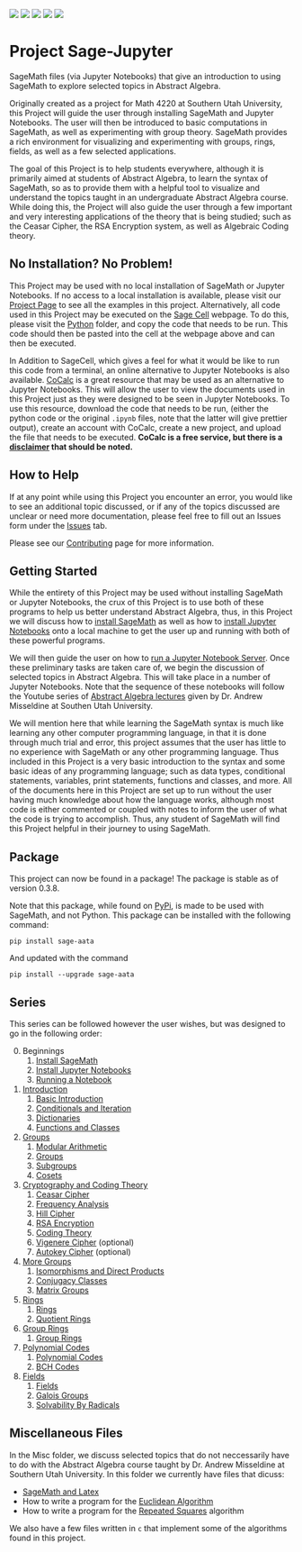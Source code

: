 <a href="https://opensource.org/licenses/MIT"><img src="https://img.shields.io/github/license/bradencarlson/sage-jupyter" ></a>
<img src="https://img.shields.io/github/issues-raw/bradencarlson/sage-jupyter"></a>
<img src="https://img.shields.io/github/issues-closed-raw/bradencarlson/sage-jupyter"></a>
<img src="https://img.shields.io/github/last-commit/bradencarlson/sage-jupyter"></a>
<img src="https://img.shields.io/github/repo-size/bradencarlson/sage-jupyter"></a>


# Project Sage-Jupyter
SageMath files (via Jupyter Notebooks) that give an introduction to using SageMath to explore selected topics in Abstract Algebra.

Originally created as a project for Math 4220 at Southern Utah University, this Project will guide the user through installing SageMath and Jupyter Notebooks.  The 
user will then be introduced to basic computations in SageMath, as well as experimenting with group theory.  SageMath provides a rich environment for visualizing 
and experimenting with groups, rings, fields, as well as a few selected applications.

The goal of this Project is to help students everywhere, although it is primarily aimed at students of Abstract Algebra, to learn the syntax of SageMath, so as 
to provide them with a helpful tool to visualize and understand the topics taught in an undergraduate Abstract Algebra course.  While doing this, the Project 
will also guide the user through a few important and very interesting applications of the theory that is being studied; such as the Ceasar Cipher, the RSA 
Encryption system, as well as Algebraic Coding theory.   

## No Installation? No Problem!

This Project may be used with no local installation of SageMath or Jupyter Notebooks.  If no access to a local installation is available, 
please visit our [Project Page](https://bradencarlson.github.io/sage-jupyter) to see all the examples in this project.  Alternatively, all code used in this
Project may be executed on the [Sage Cell](https://sagecell.sagemath.org/) webpage.  To do this, please visit the [Python](Python) folder, 
and copy the code that needs to be run. This code should then be pasted into the cell at the webpage above and can then be executed.  

In Addition to SageCell, which gives a feel for what it would be like to run this code from a terminal, an 
online alternative to Jupyter Notebooks is also 
available.  [CoCalc](https://cocalc.com/) is a great resource that may be used as an alternative to Jupyter Notebooks.  This will allow the user to view the 
documents used in this Project just as they were designed to be seen in Jupyter Notebooks.  To use this resource, download the code 
that needs to be run, (either the python code or the original `.ipynb` files, note that the latter will give prettier output), create an account with CoCalc, 
create a new project, and upload the file that needs to be executed.  **CoCalc is a free service, but there is a
[disclaimer](https://doc.cocalc.com/trial.html) that should be noted.**

## How to Help

If at any point while using this Project you encounter an error, you would like to see an additional topic discussed, or if any of the topics discussed are 
unclear or need more documentation, please feel free to fill out an Issues form under the [Issues](https://github.com/bradencarlson/sage-jupyter/issues) tab.

Please see our [Contributing](.github/CONTRIBUTING.md) page for more information.

## Getting Started

While the entirety of this Project may be used without installing SageMath or Jupyter Notebooks, the crux of this Project is to use both of these programs to 
help us better understand Abstract Algebra, thus, in this Project we will discuss how to [install SageMath](Installation/sage-installation.md) as well as how to
[install Jupyter Notebooks](Installation/jupyter-installation.md) onto a local machine to get the user up and running with both of these powerful programs.

We will then guide the user on how to [run a Jupyter Notebook Server](Running/running-jupyter.md).  Once these preliminary tasks are taken care of, we begin the 
discussion of selected topics in Abstract Algebra.  This will take place in a number of Jupyter Notebooks.  Note that the sequence of these notebooks will follow 
the Youtube series of [Abstract Algebra lectures](https://www.youtube.com/playlist?list=PLz7t89zv8Lp2D6xQOG7kUEbN1KP5u-mpH) given by Dr. Andrew Misseldine at 
Southen Utah University.  

We will mention here that while learning the SageMath syntax is much like learning any other computer programming language, in that it is done through much
trial and error, this project assumes that the user has little to no experience with SageMath or any other programming language.  Thus included in this Project 
is a very basic introduction to the syntax and some basic ideas of any programming language; such as data types, conditional statements, variables, print 
statements, functions and classes, and more. All of the documents here in this Project are set up to run without the user having much knowledge about how the
language works, although most code is either commented or coupled with notes to inform the user of what the code is trying to accomplish.  Thus, any student of 
SageMath will find this Project helpful in their journey to using SageMath. 

## Package

This project can now be found in a package! The package is stable as of version 0.3.8.  

Note that this package, while found on [PyPi](https://pypi.org/project/sage-aata/), is made to be used with SageMath, and not Python.  This package can be 
installed with the following command:

```
pip install sage-aata
```

And updated with the command 

```
pip install --upgrade sage-aata
```



## Series

This series can be followed however the user wishes, but was designed to go in the following order:

0. Beginnings
    1. [Install SageMath](Installation/sage-installation.md)
    2. [Install Jupyter Notebooks](Installation/jupyter-installation.md)
    3. [Running a Notebook](Running/running-jupyter.md)
1. [Introduction](Introduction)
    1. [Basic Introduction](Introduction/basic-introduction.ipynb)
    2. [Conditionals and Iteration](Introduction/iteration-conditionals.ipynb)
    3. [Dictionaries](Introduction/Dictionaries.ipynb)
    4. [Functions and Classes](Introduction/functions-classes.ipynb)
2. [Groups](Groups)
    1. [Modular Arithmetic](Groups/modular-arithmetic.ipynb)
    2. [Groups](Groups/Groups.ipynb)
    3. [Subgroups](Groups/Subgroups.ipynb)
    4. [Cosets](Groups/Cosets.ipynb)
3. [Cryptography and Coding Theory](Cryptography)
    1. [Ceasar Cipher](Cryptography/CeasarCipher.ipynb)
    2. [Frequency Analysis](Cryptography/FrequencyAnalysis.ipynb)
    3. [Hill Cipher](Cryptography/Hill-cipher.ipynb)
    4. [RSA Encryption](Cryptography/RSA-encryption.ipynb)
    5. [Coding Theory](Cryptography/AlgebraicCoding.ipynb)
    6. [Vigenere Cipher](Cryptography/VigenereCipher.ipynb) (optional)
    7. [Autokey Cipher](Cryptography/AutoKeyCipher.ipynb) (optional)
4. [More Groups](Groups)
    1. [Isomorphisms and Direct Products](Groups/Isomorphisms-Direct-Products.ipynb)
    2. [Conjugacy Classes](Groups/Conjugacy-classes.ipynb)
    3. [Matrix Groups](Groups/matrix-groups.ipynb)
5. [Rings](Rings)
    1. [Rings](Rings/Rings.ipynb)
    2. [Quotient Rings](Rings/QuotientRings.ipynb)
6. [Group Rings](Group-Rings)
    1. [Group Rings](Group-Rings/GroupRings.ipynb)
7. [Polynomial Codes](Polynomial-Codes)
    1. [Polynomial Codes](Polynomial-Codes/PolynomialCodes.ipynb)
    2. [BCH Codes](Polynomial-Codes/BCH.ipynb)
8. [Fields](Fields)
    1. [Fields](Fields/Fields.ipynb)
    2. [Galois Groups](Fields/GaloisGroups.ipynb)
    3. [Solvability By Radicals](Groups/Solvable.ipynb)

## Miscellaneous Files

In the Misc folder, we discuss selected topics that do not neccessarily have to do with the Abstract Algebra course taught by Dr. Andrew Misseldine 
at Southern Utah University.  In this folder we currently have files that dicuss:

- [SageMath and Latex](Misc/sage-latex.ipynb)
- How to write a program for the [Euclidean Algorithm](Misc/Euclid.ipynb)
- How to write a program for the [Repeated Squares](Misc/repeated-squares.ipynb) algorithm

We also have a few files written in `c` that implement some of the algorithms found in this project.
